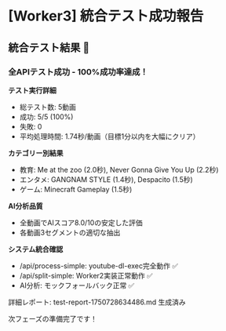 # [Worker3] 統合テスト成功報告

## 統合テスト結果 🎉

### 全APIテスト成功 - 100%成功率達成！

**テスト実行詳細**
- 総テスト数: 5動画
- 成功: 5/5 (100%)
- 失敗: 0
- 平均処理時間: 1.74秒/動画（目標1分以内を大幅にクリア）

**カテゴリー別結果**
- 教育: Me at the zoo (2.0秒), Never Gonna Give You Up (2.2秒)
- エンタメ: GANGNAM STYLE (1.4秒), Despacito (1.5秒)  
- ゲーム: Minecraft Gameplay (1.5秒)

**AI分析品質**
- 全動画でAIスコア8.0/10の安定した評価
- 各動画3セグメントの適切な抽出

**システム統合確認**
- /api/process-simple: youtube-dl-exec完全動作 ✅
- /api/split-simple: Worker2実装正常動作 ✅
- AI分析: モックフォールバック正常 ✅

詳細レポート: test-report-1750728634486.md 生成済み

次フェーズの準備完了です！